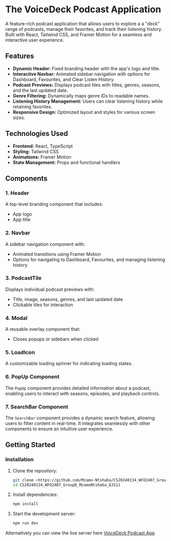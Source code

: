 # The VoiceDeck Podcast Application  

A feature-rich podcast application that allows users to explore a a "deck" range of podcasts, manage their favorites, and track their listening history. Built with React, Tailwind CSS, and Framer Motion for a seamless and interactive user experience.  

## Features  

- **Dynamic Header:** Fixed branding header with the app's logo and title.  
- **Interactive Navbar:** Animated sidebar navigation with options for Dashboard, Favourites, and Clear Listen History.  
- **Podcast Previews:** Displays podcast tiles with titles, genres, seasons, and the last updated date.  
- **Genre Filtering:** Dynamically maps genre IDs to readable names.  
- **Listening History Management:** Users can clear listening history while retaining favorites.  
- **Responsive Design:** Optimized layout and styles for various screen sizes.  

## Technologies Used  

- **Frontend:** React, TypeScript  
- **Styling:** Tailwind CSS  
- **Animations:** Framer Motion  
- **State Management:** Props and functional handlers  

## Components  

### 1. Header  
A top-level branding component that includes:  
- App logo  
- App title  

### 2. Navbar  
A sidebar navigation component with:  
- Animated transitions using Framer Motion  
- Options for navigating to Dashboard, Favourites, and managing listening history  

### 3. PodcastTile  
Displays individual podcast previews with:  
- Title, image, seasons, genres, and last updated date  
- Clickable tiles for interaction  

### 4. Modal  
A reusable overlay component that:  
- Closes popups or sidebars when clicked  

### 5. LoadIcon  
A customizable loading spinner for indicating loading states.  

### 6. PopUp Component

The `PopUp` component provides detailed information about a podcast, enabling users to interact with seasons, episodes, and playback controls.

### 7. SearchBar Component

The `SearchBar` component provides a dynamic search feature, allowing users to filter content in real-time. It integrates seamlessly with other components to ensure an intuitive user experience.


## Getting Started  

### Installation  

1. Clone the repository:  
   ```bash
   git clone <https://github.com/Mzamo-Ntshaba/CS20240134_WFO2407_GroupD_MzamoNtshaba_DJS11>
   cd CS20240134_WFO2407_GroupD_MzamoNtshaba_DJS11
   ```
2. Install dependencies:
   ```bash
   npm install
   ```

3. Start the development server:
   ```bash
   npm run dev
   ```
Alternatively you can view the live server here [VoiceDeck Podcast App](https://voicedeckpodcast.netlify.app/)
